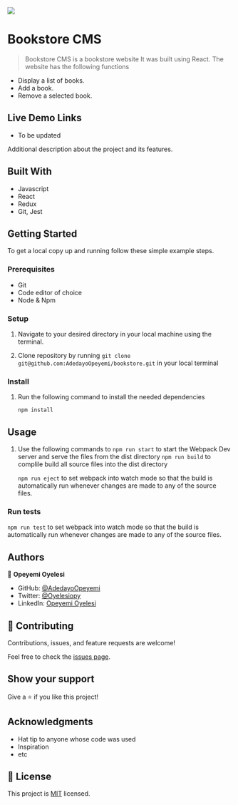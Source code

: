 ![](https://img.shields.io/badge/Microverse-blueviolet)

# Bookstore CMS

> Bookstore CMS  is a bookstore website  It was built using React. The website has the following functions

  - Display a list of books.
  - Add a book.
  - Remove a selected book.

## Live Demo Links

 - To be updated


Additional description about the project and its features.

## Built With

- Javascript
- React
- Redux
- Git, Jest


## Getting Started


To get a local copy up and running follow these simple example steps.

### Prerequisites

- Git
- Code editor of choice
- Node & Npm

### Setup

1. Navigate to your desired directory in your local machine using the terminal.

2. Clone repository by running `git clone git@github.com:AdedayoOpeyemi/bookstore.git` in your local terminal

### Install

1. Run the following command to install the needed dependencies

    `npm install`

## Usage

1. Use the following commands to 
   `npm run start` to start the Webpack Dev server and serve the files from the dist directory
   `npm run build` to complile build all source files into the dist directory
   
   `npm run eject` to set webpack into watch mode so that the build is automatically run whenever changes are made to any of the source files.

### Run tests
  `npm run test` to set webpack into watch mode so that the build is automatically run whenever changes are made to any of the source files.


## Authors

👤 **Opeyemi Oyelesi**

- GitHub: [@AdedayoOpeyemi](https://github.com/AdedayoOpeyemi)
- Twitter: [@Oyelesiopy](https://twitter.com/oyelesiopy)
- LinkedIn: [Opeyemi Oyelesi](https://linkedin.com/in/opeyemioyelesi)


## 🤝 Contributing

Contributions, issues, and feature requests are welcome!

Feel free to check the [issues page](https://github.com/AdedayoOpeyemi/Math_Magicians/issues/).

## Show your support

Give a ⭐️ if you like this project!

## Acknowledgments

- Hat tip to anyone whose code was used
- Inspiration
- etc

## 📝 License

This project is [MIT](./MIT.md) licensed.
